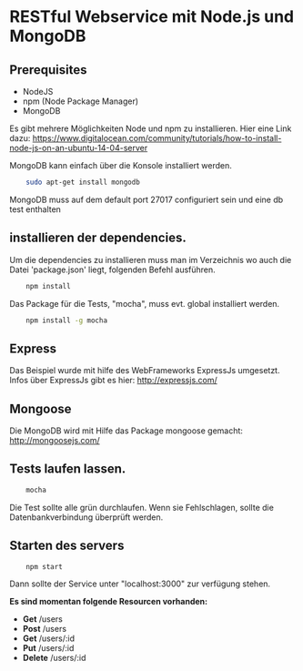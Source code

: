 # RESTful Webservice mit Node.js und MongoDB

## Prerequisites

- NodeJS
- npm (Node Package Manager)
- MongoDB

Es gibt mehrere Möglichkeiten Node und npm zu installieren. Hier eine Link dazu: https://www.digitalocean.com/community/tutorials/how-to-install-node-js-on-an-ubuntu-14-04-server

MongoDB kann einfach über die Konsole installiert werden.

```bash
    sudo apt-get install mongodb
```
MongoDB muss auf dem default port 27017 configuriert sein und eine db test enthalten

## installieren der dependencies.
Um die dependencies zu installieren muss man im Verzeichnis wo auch die Datei 'package.json' liegt, folgenden Befehl ausführen.

```bash
    npm install
```
Das Package für die Tests, "mocha", muss evt. global installiert werden.

```bash
    npm install -g mocha
```

## Express
Das Beispiel wurde mit hilfe des WebFrameworks ExpressJs umgesetzt. Infos über ExpressJs gibt es hier: http://expressjs.com/

## Mongoose
Die MongoDB wird mit Hilfe das Package mongoose gemacht: http://mongoosejs.com/

## Tests laufen lassen.
```bash
    mocha
```
Die Test sollte alle grün durchlaufen. Wenn sie Fehlschlagen, sollte die Datenbankverbindung überprüft werden.
## Starten des servers
```bash
    npm start
```
Dann sollte der Service unter "localhost:3000" zur verfügung stehen.

**Es sind momentan folgende Resourcen vorhanden:**

- **Get** /users
- **Post** /users
- **Get** /users/:id
- **Put** /users/:id
- **Delete** /users/:id

